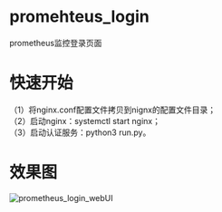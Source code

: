 # promehteus_login

prometheus监控登录页面

# 快速开始
（1）将nginx.conf配置文件拷贝到nignx的配置文件目录；\
（2）启动nginx：systemctl start nginx；\
（3）启动认证服务：python3 run.py。

# 效果图
![prometheus_login_webUI](https://user-images.githubusercontent.com/46548810/141149849-3762f353-7b52-4d33-b4e9-62654fb368af.png)
